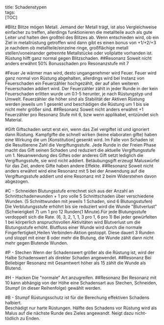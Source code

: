 title: Schadenstypen  
tags:   
[TOC]#BlitzBlitze mögen Metall. Jemand der Metall trägt, ist also Vergleichweise einfacher zu treffen, allerdings funktionieren die metallteile auch als gute Leiter und halten den großteil des Blitzes ab. Wenn entschieden wird, ob ein Ziel in metallrüstung getroffen wird dann gibt es einen bonus von +1/+2/+3 je nachdem ob metallteile/einzelne ringe, großflächige metall stellen/voneinander getrennte Metallstücke oder vollplatte vorhanden ist. Rüstung hilft ganz normal gegen Blitzschaden.##ResonanzSoweit nicht anders erwähnt 50% Bonusschaden pro Resonanzstufe mit 7#FeuerJe wärmer man wird, desto ungangenehmer wird Feuer.Feuer wird ganz normal von Rüstung abgehalten, allerdings wird bei Instanz von Feuerschaden ein Feuerzähler hochgezählt, der auf allen weiteren Feuerschaden addiert wird. Der Feuerzähler zählt in jeder Runde in der kein Feuerschaden erlitten wurde um 0.1-5 herunter, je nach Rüstungstyp und Umwelt. Feuerzähler die höher sind als Stabilität der Aktiven Rüstung werden jeweils um 1 gesenkt und beschädigen die Rüstung um 1 bis sie nicht mehr größer sind.##ResonanzSoweit nicht anders erwähnt +1 Feuerzähler pro Resonanz Stufe mit 6, bzw wenn applikabel, entzündet sich Material.#GiftGiftschaden setzt erst ein, wenn das Ziel vergiftet ist und ignoriert dann Rüstung. Kampfgifte die schnell wirken (keine elaboraten gifte)haben eine Wirkung die um [Konstitution] gesenkt wird. Im Falle von Schaden ist die Resultierene Zahl die Vergiftungsstufe. Jede Runde in der Freien Phase macht das Gift seinen Schaden und reduziert die aktuelle Vergiftungsstufe um 1. Neuanwendung des Giftes oder anderes Gift setzt lediglich die Vergiftungsstufe, sie wird nicht addiert. Betäubungsgift erzeugt Maluswürfel für das Ziel, andere Gifte haben andere Effekte.##ResonanzSoweit nicht anders erwähnt wird eine Resonanz mit 5 bei der Anwendung auf die Vergiftungsstufe addiert und eine Resonanz mit 2 beim Widerstehen davon abgezogen.#C - SchneidenBlutungsstufe errechnet sich aus der Anzahl an Schnittschadenwunden + 1 pro volle 5 Schnittschaden über verschiedene Wunden.(5 Schnittwunden mit jeweils 1 Schaden, sind 6 Blutungsstufen)Die Verblutungsstufe erhöhrt bis sie reduziert wird die Wunde "Blutverlust" (Schwierigkeit 7) um 1 pro 12 Runden(1 Minute).Für jede Blutungsstufe verdoppelt sich die Rate. (6, 3, 2, 1, 1, 3 pro 1, 6 pro 1)Bei jeder gewürfelten 1 bei körperlich anspruchsvollen Aktivitäten wird Blutverlust um die Blutungsstufe erhöht.Blutfluss einer Wunde wird durch die normale Fingerfertigkeit,Heilen Verbinden-Aktion gestoppt. Diese dauert 3 Runden und stoppt mit einer 8 oder mehr die Blutung, die Wunde zählt dann nicht mehr gegen Blutende Wunden. #P - StechenWenn der Schadenswert größer als die Rüstung ist, wird der Halbe Schadenswert als direkter Schaden angewendet.##Resonanz Bei Beliebiger Resonanz mit Gesamtwert höher als 15 zählt die Wunde als Blutend. #H - HackenDie "normale" Art anzugreifen. ##ResonanzBei Resonanz mit 10 kann abhängig von der Höhe eine Schadensart aus Stechen, Schneiden, Stumpf (in dieser Reihenfolge) gewählt werden.#B - StumpfRüstungsschutz ist für die Berechung effektiven Schadens halbiert.  Beschädigt nur harte Rüstungen. Hälfte des Schadens vor Rüstung wird als Malus auf die nächste Runde des Zieles angewandt.Neigt dazu nicht-tödlich zu Enden.